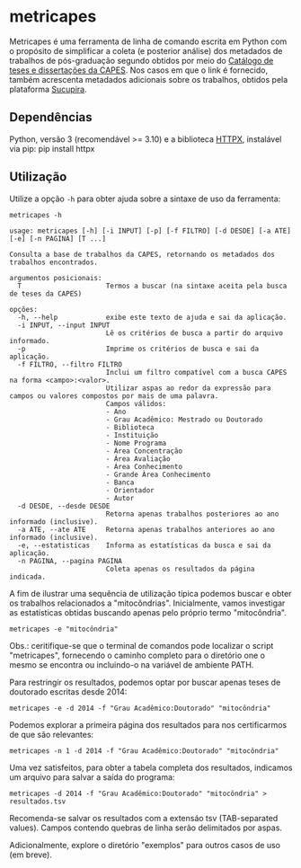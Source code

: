 # metricapes
Metricapes é uma ferramenta de linha de comando escrita em Python com o propósito de simplificar a coleta (e posterior análise) dos metadados de trabalhos de pós-graduação segundo obtidos por meio do [Catálogo de teses e dissertações da CAPES](https://catalogodeteses.capes.gov.br/catalogo-teses). Nos casos em que o link é fornecido, também acrescenta metadados adicionais sobre os trabalhos, obtidos pela plataforma [Sucupira](https://sucupira.capes.gov.br/).

## Dependências
Python, versão 3 (recomendável >= 3.10) e a biblioteca [HTTPX](https://www.python-httpx.org/), instalável via pip:
    pip install httpx

## Utilização
Utilize a opção `-h` para obter ajuda sobre a sintaxe de uso da ferramenta:

    metricapes -h

    usage: metricapes [-h] [-i INPUT] [-p] [-f FILTRO] [-d DESDE] [-a ATE] [-e] [-n PAGINA] [T ...]

    Consulta a base de trabalhos da CAPES, retornando os metadados dos trabalhos encontrados.

    argumentos posicionais:
      T                     Termos a buscar (na sintaxe aceita pela busca de teses da CAPES)

    opções:
      -h, --help            exibe este texto de ajuda e sai da aplicação.
      -i INPUT, --input INPUT
                            Lê os critérios de busca a partir do arquivo informado.
      -p                    Imprime os critérios de busca e sai da aplicação.
      -f FILTRO, --filtro FILTRO
                            Inclui um filtro compatível com a busca CAPES na forma <campo>:<valor>.
                            Utilizar aspas ao redor da expressão para campos ou valores compostos por mais de uma palavra.
                            Campos válidos:
                            - Ano
                            - Grau Acadêmico: Mestrado ou Doutorado
                            - Biblioteca
                            - Instituição
                            - Nome Programa
                            - Área Concentração
                            - Área Avaliação
                            - Área Conhecimento
                            - Grande Àrea Conhecimento
                            - Banca
                            - Orientador
                            - Autor
      -d DESDE, --desde DESDE
                            Retorna apenas trabalhos posteriores ao ano informado (inclusive).
      -a ATE, --ate ATE     Retorna apenas trabalhos anteriores ao ano informado (inclusive).
      -e, --estatisticas    Informa as estatísticas da busca e sai da aplicação.
      -n PAGINA, --pagina PAGINA
                            Coleta apenas os resultados da página indicada.

A fim de ilustrar uma sequência de utilização típica podemos buscar e obter os trabalhos relacionados a "mitocôndrias". Inicialmente, vamos investigar as estatísticas obtidas buscando apenas pelo próprio termo "mitocôndria".

    metricapes -e "mitocôndria"

Obs.: ceritifique-se que o terminal de comandos pode localizar o script "metricapes", fornecendo o caminho completo para o diretório one o mesmo se encontra ou incluindo-o na variável de ambiente PATH.

Para restringir os resultados, podemos optar por buscar apenas teses de doutorado escritas desde 2014:

    metricapes -e -d 2014 -f "Grau Acadêmico:Doutorado" "mitocôndria"

Podemos explorar a primeira página dos resultados para nos certificarmos de que são relevantes:

    metricapes -n 1 -d 2014 -f "Grau Acadêmico:Doutorado" "mitocôndria"
    
Uma vez satisfeitos, para obter a tabela completa dos resultados, indicamos um arquivo para salvar a saída do programa:

    metricapes -d 2014 -f "Grau Acadêmico:Doutorado" "mitocôndria" > resultados.tsv

Recomenda-se salvar os resultados com a extensáo tsv (TAB-separated values). Campos contendo quebras de linha serão delimitados por aspas.

Adicionalmente, explore o diretório "exemplos" para outros casos de uso (em breve).

